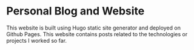 # Personal Blog and Website
This website is built using Hugo static site generator and deployed on Github Pages. This website contains posts related to the technologies or projects I worked so far.
